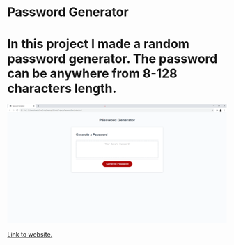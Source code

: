 # Password Generator
# In this project I made a random password generator. The password can be anywhere from 8-128 characters length.

<img src= "/Develop/assets/website.png" alt = "screenshot of website">

<a href = "https://bradenwelsh.github.io/wk3-challenge/" rel="nofollow"> Link to website.

